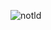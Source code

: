![notld](https://user-images.githubusercontent.com/58942038/104354765-ffd2be00-5509-11eb-8b00-cd83e017fe5a.jpg)


<!--
**Camposgrind/Camposgrind** is a ✨ _special_ ✨ repository because its `README.md` (this file) appears on your GitHub profile.

Here are some ideas to get you started:

- 🔭 I’m currently working on ...
- 🌱 I’m currently learning ...
- 👯 I’m looking to collaborate on ...
- 🤔 I’m looking for help with ...
- 💬 Ask me about ...
- 📫 How to reach me: ...
- 😄 Pronouns: ...
- ⚡ Fun fact: ...
-->
